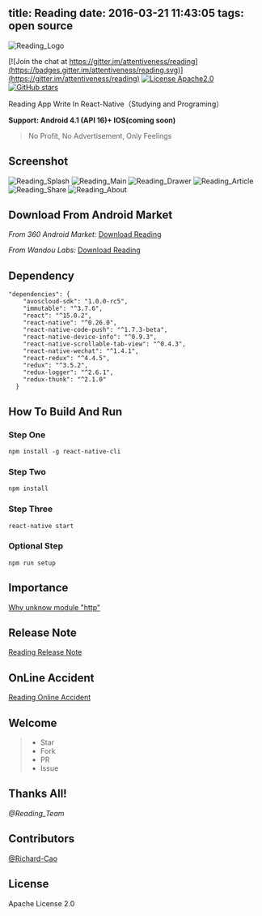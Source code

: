 title: Reading
date: 2016-03-21 11:43:05
tags: open source
---
![Reading_Logo](http://7xr0xq.com1.z0.glb.clouddn.com/Reading_Logo.png)

[![Join the chat at https://gitter.im/attentiveness/reading](https://badges.gitter.im/attentiveness/reading.svg)](https://gitter.im/attentiveness/reading)
[![License Apache2.0](https://img.shields.io/hexpm/l/plug.svg)](https://raw.githubusercontent.com/attentiveness/reading/master/LICENSE)
[![GitHub stars](https://img.shields.io/github/stars/attentiveness/reading.svg)](https://github.com/attentiveness/reading/stargazers)

Reading App Write In React-Native（Studying and Programing）

**Support: Android 4.1 (API 16)+   IOS(coming soon)**

> No Profit, No Advertisement, Only Feelings

## Screenshot
![Reading_Splash](http://7xr0xq.com1.z0.glb.clouddn.com/Reading_Splash.jpg) ![Reading_Main](http://7xr0xq.com1.z0.glb.clouddn.com/Reading_Main.jpg)
![Reading_Drawer](http://7xr0xq.com1.z0.glb.clouddn.com/Reading_Drawer.jpg) ![Reading_Article](http://7xr0xq.com1.z0.glb.clouddn.com/Reading_Article.jpg)
![Reading_Share](http://7xr0xq.com1.z0.glb.clouddn.com/Reading_Share.jpg) ![Reading_About](http://7xr0xq.com1.z0.glb.clouddn.com/Reading_About.jpg)

## Download From Android Market
*From 360 Android Market:* [Download Reading](http://zhushou.360.cn/detail/index/soft_id/3217938?recrefer=SE_D_Reading)

*From Wandou Labs:* [Download Reading](http://www.wandoujia.com/apps/com.reading)

## Dependency
```
"dependencies": {
    "avoscloud-sdk": "1.0.0-rc5",
    "immutable": "^3.7.6",
    "react": "^15.0.2",
    "react-native": "^0.26.0",
    "react-native-code-push": "^1.7.3-beta",
    "react-native-device-info": "^0.9.3",
    "react-native-scrollable-tab-view": "^0.4.3",
    "react-native-wechat": "^1.4.1",
    "react-redux": "^4.4.5",
    "redux": "^3.5.2",
    "redux-logger": "^2.6.1",
    "redux-thunk": "^2.1.0"
  }
```
## How To Build And Run
### Step One
```
npm install -g react-native-cli
```
### Step Two
```
npm install
```
### Step Three
```
react-native start
```
### Optional Step
```
npm run setup
```

## Importance
[Why unknow module "http"](https://github.com/attentiveness/reading/issues/4)

## Release Note
[Reading Release Note](https://github.com/attentiveness/reading/releases)

## OnLine Accident
[Reading Online Accident](./Reading_OnLine_Accident.md)

## Welcome
>* Star
>* Fork
>* PR
>* Issue

## Thanks All!
*@Reading_Team*

## Contributors
[@Richard-Cao](https://github.com/Richard-Cao)

## License
Apache License 2.0